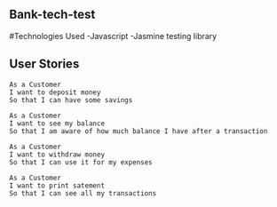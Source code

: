 ## Bank-tech-test

#Technologies Used
-Javascript
-Jasmine testing library

## User Stories

```
As a Customer
I want to deposit money
So that I can have some savings
```

```
As a Customer
I want to see my balance
So that I am aware of how much balance I have after a transaction
```

```
As a Customer
I want to withdraw money
So that I can use it for my expenses
```

```
As a Customer
I want to print satement
So that I can see all my transactions
```

